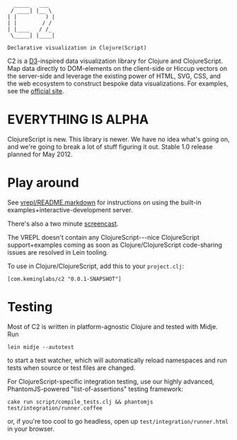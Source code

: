 
      _____   ___  
     / ____| |__ \ 
    | |         ) |
    | |        / / 
    | |____   / /_ 
     \_____| |____|

    Declarative visualization in Clojure(Script)


C2 is a [D3](http://mbostock.github.com/d3)-inspired data visualization library for Clojure and ClojureScript.
Map data directly to DOM-elements on the client-side or Hiccup vectors on the server-side and leverage the existing power of HTML, SVG, CSS, and the web ecosystem to construct bespoke data visualizations.
For examples, see the [official site](http://keminglabs.com/c2/).


EVERYTHING IS ALPHA
===================

ClojureScript is new.
This library is newer.
We have no idea what's going on, and we're going to break a lot of stuff figuring it out.
Stable 1.0 release planned for May 2012.

Play around
===========

See [vrepl/README.markdown](https://github.com/lynaghk/c2/blob/master/vrepl/README.markdown) for instructions on using the built-in examples+interactive-development server.

There's also a two minute [screencast](https://www.youtube.com/watch?v=Urg79FmQnYs).

The VREPL doesn't contain any ClojureScript---nice ClojureScript support+examples coming as soon as Clojure/ClojureScript code-sharing issues are resolved in Lein tooling.

To use in Clojure/ClojureScript, add this to your `project.clj`:

    [com.keminglabs/c2 "0.0.1-SNAPSHOT"]

Testing
=======

Most of C2 is written in platform-agnostic Clojure and tested with Midje.
Run

    lein midje --autotest

to start a test watcher, which will automatically reload namespaces and run tests when source or test files are changed.   

For ClojureScript-specific integration testing, use our highly advanced, PhantomJS-powered "list-of-assertions" testing framework:

    cake run script/compile_tests.clj && phantomjs test/integration/runner.coffee

or, if you're too cool to go headless, open up `test/integration/runner.html` in your browser.
